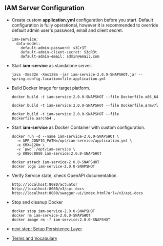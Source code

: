 ## IAM Server Configuration

* Create custom __application.yml__ configuration before you start.
  Default configuration is fully operational, however it is recommended 
  to override default admin user's password, email and client secret.
  ```
  iam-service:
    data-model:
      default-admin-password: s3Cr3T
      default-admin-client-secret: S3cR3t 
      default-admin-email: admin@email.com 
  ```
* Start __iam-service__ as standalone server.
  ```
  java -Xms32m -Xmx128m -jar iam-service-2.0.0-SNAPSHOT.jar --spring.config.location=file:application.yml
  ```
* Build Docker Image for target platform.
  ```
  docker build -t iam-service:2.0.0-SNAPSHOT --file Dockerfile.x86_64 .
  docker build -t iam-service:2.0.0-SNAPSHOT --file Dockerfile.armv7l .
  docker build -t iam-service:2.0.0-SNAPSHOT --file Dockerfile.aarch64 .
  ```
* Start __iam-service__ as Docker Container with custom configuration.
  ```
  docker run -d --name iam-service-2.0.0-SNAPSHOT \
    -e APP_CONFIG_PATH=/opt/iam-service/application.yml \
    -e XMX=128m \
    -v `pwd`:/opt/iam-service \
    -p 8080:8080 iam-service:2.0.0-SNAPSHOT  
  
  docker attach iam-service-2.0.0-SNAPSHOT
  docker logs iam-service-2.0.0-SNAPSHOT
  ```
* Verify Service state, check OpenAPI documentation.
  ```
  http://localhost:8080/actuator
  http://localhost:8080/v3/api-docs
  http://localhost:8080/swagger-ui/index.html?url=/v3/api-docs
  ```
* Stop and cleanup Docker
  ```
  docker stop iam-service-2.0.0-SNAPSHOT
  docker rm iam-service-2.0.0-SNAPSHOT
  docker image rm -f iam-service:2.0.0-SNAPSHOT
  ```

* [next step: Setup Persistence Layer](01b_setup-persitence-layer.md)
* [Terms and Vocabulary](Terms-and-Vocabulary.md)
